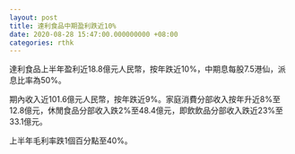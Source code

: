 ```yaml
---
layout: post
title: 達利食品中期盈利跌近10%
date: 2020-08-28 15:47:00.000000000 +08:00
categories: rthk
---
```


達利食品上半年盈利近18.8億元人民幣，按年跌近10%，中期息每股7.5港仙，派息比率為50%。

期內收入近101.6億元人民幣，按年跌近9%。家庭消費分部收入按年升近8%至12.8億元，休閒食品分部收入跌2%至48.4億元，即飲飲品分部收入跌近23%至33.1億元。

上半年毛利率跌1個百分點至40%。
